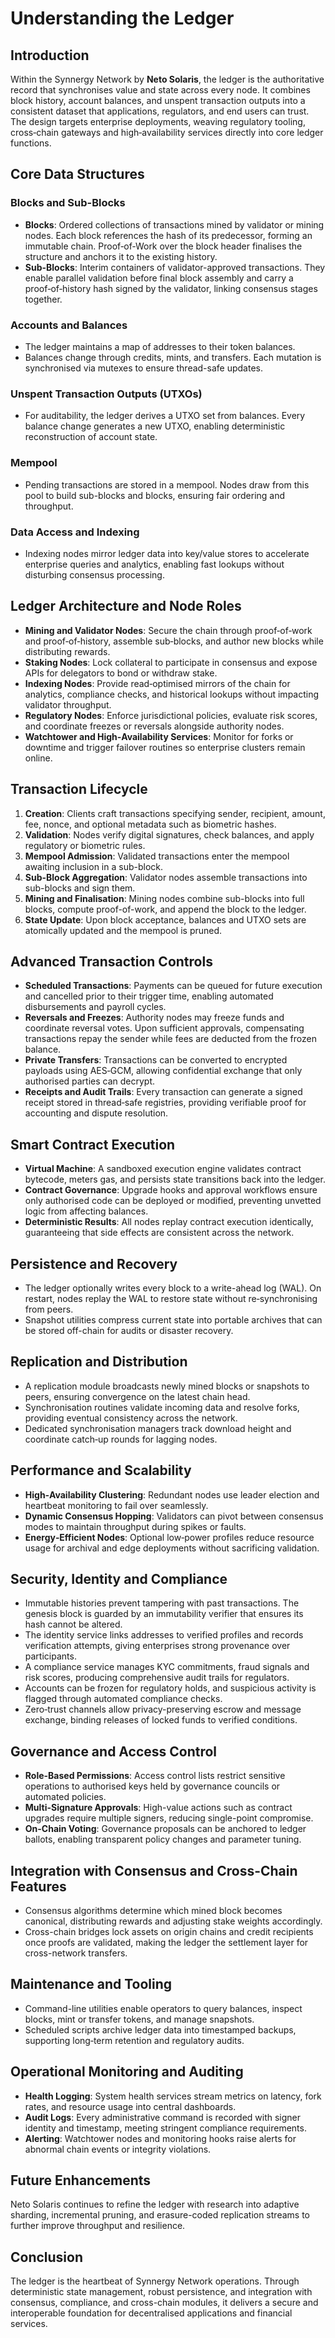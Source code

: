 # Understanding the Ledger

## Introduction
Within the Synnergy Network by **Neto Solaris**, the ledger is the authoritative record that synchronises value and state across every node. It combines block history, account balances, and unspent transaction outputs into a consistent dataset that applications, regulators, and end users can trust. The design targets enterprise deployments, weaving regulatory tooling, cross‑chain gateways and high‑availability services directly into core ledger functions.

## Core Data Structures
### Blocks and Sub-Blocks
- **Blocks**: Ordered collections of transactions mined by validator or mining nodes. Each block references the hash of its predecessor, forming an immutable chain. Proof‑of‑Work over the block header finalises the structure and anchors it to the existing history.
- **Sub-Blocks**: Interim containers of validator-approved transactions. They enable parallel validation before final block assembly and carry a proof‑of‑history hash signed by the validator, linking consensus stages together.

### Accounts and Balances
- The ledger maintains a map of addresses to their token balances.
- Balances change through credits, mints, and transfers. Each mutation is synchronised via mutexes to ensure thread-safe updates.

### Unspent Transaction Outputs (UTXOs)
- For auditability, the ledger derives a UTXO set from balances. Every balance change generates a new UTXO, enabling deterministic reconstruction of account state.

### Mempool
- Pending transactions are stored in a mempool. Nodes draw from this pool to build sub-blocks and blocks, ensuring fair ordering and throughput.

### Data Access and Indexing
- Indexing nodes mirror ledger data into key/value stores to accelerate enterprise queries and analytics, enabling fast lookups without disturbing consensus processing.

## Ledger Architecture and Node Roles
- **Mining and Validator Nodes**: Secure the chain through proof‑of‑work and proof‑of‑history, assemble sub‑blocks, and author new blocks while distributing rewards.
- **Staking Nodes**: Lock collateral to participate in consensus and expose APIs for delegators to bond or withdraw stake.
- **Indexing Nodes**: Provide read‑optimised mirrors of the chain for analytics, compliance checks, and historical lookups without impacting validator throughput.
- **Regulatory Nodes**: Enforce jurisdictional policies, evaluate risk scores, and coordinate freezes or reversals alongside authority nodes.
- **Watchtower and High‑Availability Services**: Monitor for forks or downtime and trigger failover routines so enterprise clusters remain online.

## Transaction Lifecycle
1. **Creation**: Clients craft transactions specifying sender, recipient, amount, fee, nonce, and optional metadata such as biometric hashes.
2. **Validation**: Nodes verify digital signatures, check balances, and apply regulatory or biometric rules.
3. **Mempool Admission**: Validated transactions enter the mempool awaiting inclusion in a sub-block.
4. **Sub-Block Aggregation**: Validator nodes assemble transactions into sub-blocks and sign them.
5. **Mining and Finalisation**: Mining nodes combine sub-blocks into full blocks, compute proof-of-work, and append the block to the ledger.
6. **State Update**: Upon block acceptance, balances and UTXO sets are atomically updated and the mempool is pruned.

## Advanced Transaction Controls
- **Scheduled Transactions**: Payments can be queued for future execution and cancelled prior to their trigger time, enabling automated disbursements and payroll cycles.
- **Reversals and Freezes**: Authority nodes may freeze funds and coordinate reversal votes. Upon sufficient approvals, compensating transactions repay the sender while fees are deducted from the frozen balance.
- **Private Transfers**: Transactions can be converted to encrypted payloads using AES‑GCM, allowing confidential exchange that only authorised parties can decrypt.
- **Receipts and Audit Trails**: Every transaction can generate a signed receipt stored in thread‑safe registries, providing verifiable proof for accounting and dispute resolution.

## Smart Contract Execution
- **Virtual Machine**: A sandboxed execution engine validates contract bytecode, meters gas, and persists state transitions back into the ledger.
- **Contract Governance**: Upgrade hooks and approval workflows ensure only authorised code can be deployed or modified, preventing unvetted logic from affecting balances.
- **Deterministic Results**: All nodes replay contract execution identically, guaranteeing that side effects are consistent across the network.

## Persistence and Recovery
- The ledger optionally writes every block to a write-ahead log (WAL). On restart, nodes replay the WAL to restore state without re‑synchronising from peers.
- Snapshot utilities compress current state into portable archives that can be stored off-chain for audits or disaster recovery.

## Replication and Distribution
- A replication module broadcasts newly mined blocks or snapshots to peers, ensuring convergence on the latest chain head.
- Synchronisation routines validate incoming data and resolve forks, providing eventual consistency across the network.
- Dedicated synchronisation managers track download height and coordinate catch‑up rounds for lagging nodes.

## Performance and Scalability
- **High‑Availability Clustering**: Redundant nodes use leader election and heartbeat monitoring to fail over seamlessly.
- **Dynamic Consensus Hopping**: Validators can pivot between consensus modes to maintain throughput during spikes or faults.
- **Energy‑Efficient Nodes**: Optional low‑power profiles reduce resource usage for archival and edge deployments without sacrificing validation.

## Security, Identity and Compliance
- Immutable histories prevent tampering with past transactions. The genesis block is guarded by an immutability verifier that ensures its hash cannot be altered.
- The identity service links addresses to verified profiles and records verification attempts, giving enterprises strong provenance over participants.
- A compliance service manages KYC commitments, fraud signals and risk scores, producing comprehensive audit trails for regulators.
- Accounts can be frozen for regulatory holds, and suspicious activity is flagged through automated compliance checks.
- Zero‑trust channels allow privacy-preserving escrow and message exchange, binding releases of locked funds to verified conditions.

## Governance and Access Control
- **Role-Based Permissions**: Access control lists restrict sensitive operations to authorised keys held by governance councils or automated policies.
- **Multi-Signature Approvals**: High-value actions such as contract upgrades require multiple signers, reducing single-point compromise.
- **On-Chain Voting**: Governance proposals can be anchored to ledger ballots, enabling transparent policy changes and parameter tuning.

## Integration with Consensus and Cross-Chain Features
- Consensus algorithms determine which mined block becomes canonical, distributing rewards and adjusting stake weights accordingly.
- Cross-chain bridges lock assets on origin chains and credit recipients once proofs are validated, making the ledger the settlement layer for cross-network transfers.

## Maintenance and Tooling
- Command-line utilities enable operators to query balances, inspect blocks, mint or transfer tokens, and manage snapshots.
- Scheduled scripts archive ledger data into timestamped backups, supporting long‑term retention and regulatory audits.

## Operational Monitoring and Auditing
- **Health Logging**: System health services stream metrics on latency, fork rates, and resource usage into central dashboards.
- **Audit Logs**: Every administrative command is recorded with signer identity and timestamp, meeting stringent compliance requirements.
- **Alerting**: Watchtower nodes and monitoring hooks raise alerts for abnormal chain events or integrity violations.

## Future Enhancements
Neto Solaris continues to refine the ledger with research into adaptive sharding, incremental pruning, and erasure-coded replication streams to further improve throughput and resilience.

## Conclusion
The ledger is the heartbeat of Synnergy Network operations. Through deterministic state management, robust persistence, and integration with consensus, compliance, and cross-chain modules, it delivers a secure and interoperable foundation for decentralised applications and financial services.

